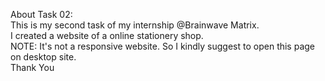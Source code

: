 About Task 02:<br>
This is my second task of my internship @Brainwave Matrix.<br>
I created a website of a online stationery shop.<br>
NOTE: It's not a responsive website. So I kindly suggest to open this page on desktop site.<br>
Thank You

